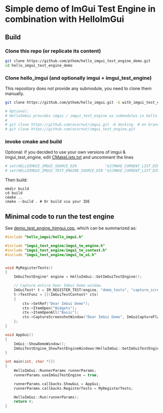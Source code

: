 # Simple demo of ImGui Test Engine in combination with HelloImGui

## Build

### Clone this repo (or replicate its content)

```bash
git clone https://github.com/pthom/hello_imgui_test_engine_demo.git
cd hello_imgui_test_engine_demo
```

### Clone hello_imgui (and optionally imgui + imgui_test_engine)
This repository does not provide any submodule, you need to clone them manually.

```bash
git clone https://github.com/pthom/hello_imgui.git -b with_imgui_test_engine # on branch with_imgui_test_engine

# Optional: 
# HelloImGui provides imgui / imgui_test_engine as submodules in hello_imgui/external/ but we can use our own versions
#
# git clone https://github.com/ocornut/imgui.git -b docking  # on branch docking
# git clone https://github.com/ocornut/imgui_test_engine.git
```

### invoke cmake and build

Optional: if you decided to use your own versions of imgui & imgui_test_engine, edit [CMakeLists.txt](CMakeLists.txt) and uncomment 
the lines
```cmake
# set(HELLOIMGUI_IMGUI_SOURCE_DIR             "${CMAKE_CURRENT_LIST_DIR}/imgui"             CACHE STRING "" FORCE)
# set(HELLOIMGUI_IMGUI_TEST_ENGINE_SOURCE_DIR "${CMAKE_CURRENT_LIST_DIR}/imgui_test_engine" CACHE STRING "" FORCE)
```

Then build:
```
mkdir build 
cd build
cmake ..
cmake --build . # Or build via your IDE
```


## Minimal code to run the test engine

See [demo_test_engine_himgui.cpp](demo_test_engine_himgui.cpp), which can be summarized as:

```cpp
#include "hello_imgui/hello_imgui.h"

#include "imgui_test_engine/imgui_te_engine.h"
#include "imgui_test_engine/imgui_te_context.h"
#include "imgui_test_engine/imgui_te_ui.h"


void MyRegisterTests()
{
    ImGuiTestEngine* engine = HelloImGui::GetImGuiTestEngine();

    // Capture entire Dear ImGui Demo window.
    ImGuiTest* t = IM_REGISTER_TEST(engine, "demo_tests", "capture_screenshot");
    t->TestFunc = [](ImGuiTestContext* ctx)
    {
        ctx->SetRef("Dear ImGui Demo");
        ctx->ItemOpen("Widgets");
        ctx->ItemOpenAll("Basic");
        ctx->CaptureScreenshotWindow("Dear ImGui Demo", ImGuiCaptureFlags_StitchAll | ImGuiCaptureFlags_HideMouseCursor);
    };
}

void AppGui()
{
    ImGui::ShowDemoWindow();
    ImGuiTestEngine_ShowTestEngineWindows(HelloImGui::GetImGuiTestEngine(), NULL);
}

int main(int, char *[])
{
    HelloImGui::RunnerParams runnerParams;
    runnerParams.useImGuiTestEngine = true;

    runnerParams.callbacks.ShowGui = AppGui;
    runnerParams.callbacks.RegisterTests = MyRegisterTests;

    HelloImGui::Run(runnerParams);
    return 0;
}
```
